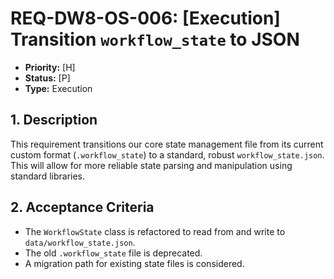 # REQ-DW8-OS-006: [Execution] Transition `workflow_state` to JSON

- **Priority:** [H]
- **Status:** [P]
- **Type:** Execution

## 1. Description

This requirement transitions our core state management file from its current custom format (`.workflow_state`) to a standard, robust `workflow_state.json`. This will allow for more reliable state parsing and manipulation using standard libraries.

## 2. Acceptance Criteria

- The `WorkflowState` class is refactored to read from and write to `data/workflow_state.json`.
- The old `.workflow_state` file is deprecated.
- A migration path for existing state files is considered.
